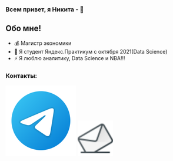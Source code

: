 ### Всем привет, я Никита -  👋

## Обо мне!
- 💰 Магистр экономики
- :orange_book: Я студент Яндекс.Практикум с октября 2021(Data Science)
- ⚡  Я люблю аналитику, Data Science и NBA!!!




### Контакты:
[<img src="./icons/telegram.svg">](https://t.me/NikitaTsyrulnik)
[<img src="./icons/mail.svg" width="96px" height="96px">](mailto:nicitacir@yandex.ru)
